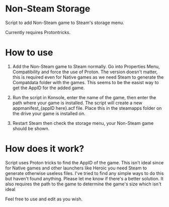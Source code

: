 # Non-Steam Storage
 Script to add Non-Steam game to Steam's storage menu.

 Currently requires Protontricks.

# How to use

1. Add the Non-Steam game to Steam normally. Go into Properties Menu, Compatibility and force the use of Proton. The version doesn't matter, this is required even for Native games as we need Steam to generate the Compatdata folder with the games. This seems to be the easist way to get the AppID for the added game.

2. Run the script in Konsole, enter the name of the game, then enter the path where your game is installed. The script will create a new appmanifest_{appID here}.acf file. Place this in the steamapps folder on the drive your game is installed on.

3. Restart Steam then check the storage menu, your Non-Steam game should be shown.

# How does it work?

Script uses Proton tricks to find the AppID of the game. This isn't ideal since for Native games and other launchers like Heroic you need Steam to generate otherwise useless files. I've tried to find any simple ways to do this but haven't found anything. Please let me know if there's a better solution. It also requires the path to the game to determine the game's size which isn't ideal

Feel free to use and edit as you wish.
